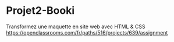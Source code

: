 # Projet2-Booki
Transformez une maquette en site web avec HTML &amp; CSS
https://openclassrooms.com/fr/paths/516/projects/639/assignment
